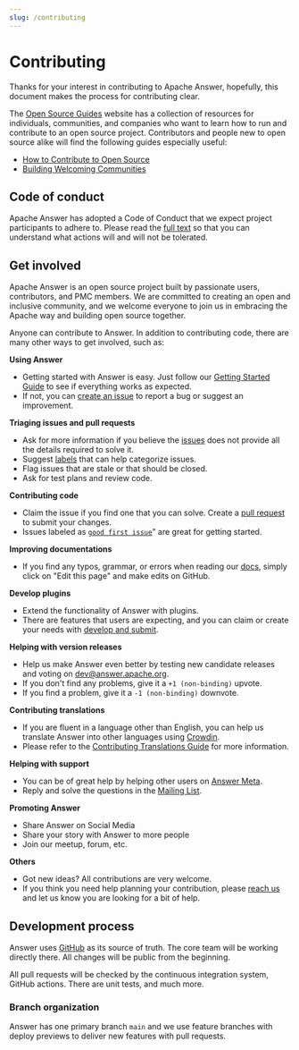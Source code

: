 ```yaml
---
slug: /contributing
---
```


# Contributing

Thanks for your interest in contributing to Apache Answer, hopefully, this document makes the process for contributing clear.

The [Open Source Guides](https://opensource.guide/) website has a collection of resources for individuals, communities, and companies who want to learn how to run and contribute to an open source project. Contributors and people new to open source alike will find the following guides especially useful:

- [How to Contribute to Open Source](https://opensource.guide/how-to-contribute/)
- [Building Welcoming Communities](https://opensource.guide/building-community/)

## Code of conduct

Apache Answer has adopted a Code of Conduct that we expect project participants to adhere to. Please read the [full text](https://www.apache.org/foundation/policies/conduct.html) so that you can understand what actions will and will not be tolerated.

## Get involved

Apache Answer is an open source project built by passionate users, contributors, and PMC members. We are committed to creating an open and inclusive community, and we welcome everyone to join us in embracing the Apache way and building open source together.

Anyone can contribute to Answer. In addition to contributing code, there are many other ways to get involved, such as:

**Using Answer**

- Getting started with Answer is easy. Just follow our [Getting Started Guide](/docs/installation) to see if everything works as expected.
- If not, you can [create an issue](/community/issues) to report a bug or suggest an improvement.

**Triaging issues and pull requests**

- Ask for more information if you believe the [issues](/community/issues) does not provide all the details required to solve it.
- Suggest [labels](https://github.com/apache/incubator-answer/labels) that can help categorize issues.
- Flag issues that are stale or that should be closed.
- Ask for test plans and review code.

**Contributing code**

- Claim the issue if you find one that you can solve. Create a [pull request](/community/pull-request) to submit your changes.
- Issues labeled as [`good first issue`](https://github.com/apache/incubator-answer/labels/good%20first%20issue)" are great for getting started.

**Improving documentations**

- If you find any typos, grammar, or errors when reading our [docs](/docs), simply click on "Edit this page" and make edits on GitHub.

**Develop plugins**

- Extend the functionality of Answer with plugins.
- There are features that users are expecting, and you can claim or create your needs with [develop and submit](/community/plugins).

**Helping with version releases**

- Help us make Answer even better by testing new candidate releases and voting on [dev@answer.apache.org](https://lists.apache.org/list.html?dev@answer.apache.org).
- If you don't find any problems, give it a `+1 (non-binding)` upvote.
- If you find a problem, give it a `-1 (non-binding)` downvote.

**Contributing translations**

- If you are fluent in a language other than English, you can help us translate Answer into other languages using [Crowdin](https://crowdin.com/project/answer).
- Please refer to the [Contributing Translations Guide](/community/translation) for more information.

**Helping with support**

- You can be of great help by helping other users on [Answer Meta](https://meta.answer.dev).
- Reply and solve the questions in the [Mailing List](/community/#mailing-list).

**Promoting Answer**

- Share Answer on Social Media
- Share your story with Answer to more people
- Join our meetup, forum, etc.

**Others**

- Got new ideas? All contributions are very welcome.
- If you think you need help planning your contribution, please [reach us](/community/#others) and let us know you are looking for a bit of help.

<!-- There are many ways to contribute to Answer, and many of them do not involve writing any code. Here's a few ideas to get started:

- Simply start using Answer. Go through the [Getting Started](/docs/installation) guide. Does everything work as expected? If not, we're always looking for improvements. Let us know by [opening an issue](/community/issues).
- Look through the [open issues](https://github.com/apache/incubator-answer/issues). Provide workarounds, ask for clarification, or suggest labels. Help [triage issues](#triaging-issues-and-pull-requests).
- If you find an issue you would like to fix, [open a pull request](/community/pull-request). Issues tagged as [Good first issue](https://github.com/apache/incubator-answer/labels/good%20first%20issue) are a good place to get started.
- Read through the [Answer docs](/docs). If you find anything that is confusing or can be improved, you can click "Edit this page" at the bottom of most docs, which takes you to the GitHub interface to make and propose changes.
- Take a look at the [features requested](https://github.com/apache/incubator-answer/labels/enhancement) by others in the community and consider opening a pull request if you see something you want to work on. -->


## Development process

Answer uses [GitHub](https://github.com/apache/incubator-answer) as its source of truth. The core team will be working directly there. All changes will be public from the beginning.

All pull requests will be checked by the continuous integration system, GitHub actions. There are unit tests, and much more.

### Branch organization

Answer has one primary branch `main` and we use feature branches with deploy previews to deliver new features with pull requests.
